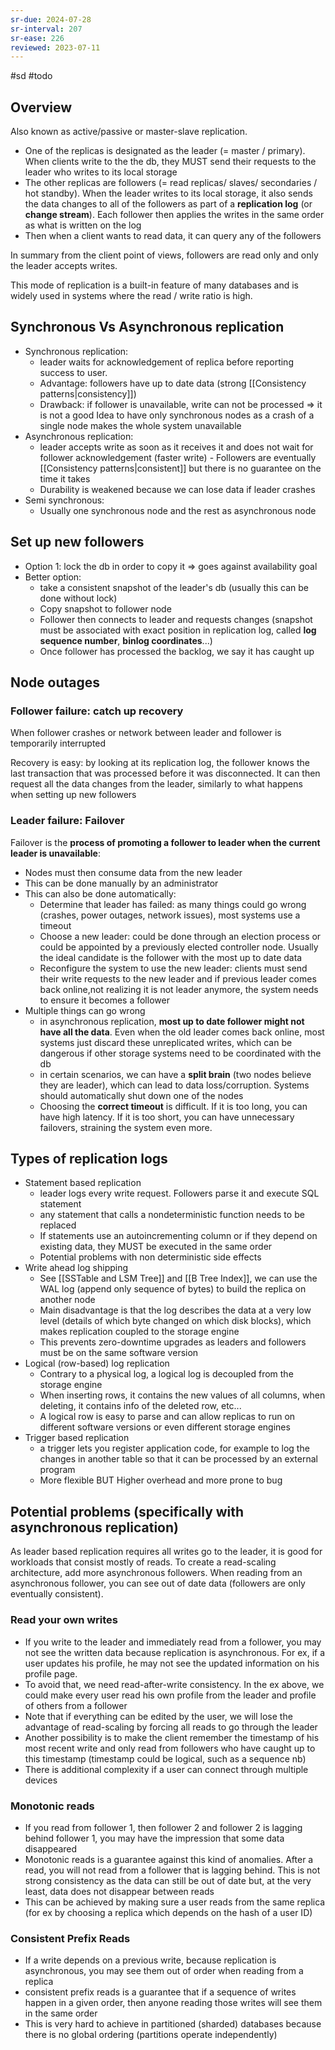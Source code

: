 ```yaml
---
sr-due: 2024-07-28
sr-interval: 207
sr-ease: 226
reviewed: 2023-07-11
---
```


#sd #todo

## Overview

Also known as active/passive or master-slave replication.

- One of the replicas is designated as the leader (= master / primary). When clients write to the the db, they MUST send their requests to the leader who writes to its local storage
- The other replicas are followers (= read replicas/ slaves/ secondaries / hot standby). When the leader writes to its local storage, it also sends the data changes to all of the followers as part of a **replication log** (or **change stream**). Each follower then applies the writes in the same order as what is written on the log
- Then when a client wants to read data, it can query any of the followers

In summary from the client point of views, followers are read only and only the leader accepts writes.

This mode of replication is a built-in feature of many databases and is widely used in systems where the read / write ratio is high.

## Synchronous Vs Asynchronous replication

- Synchronous replication:
  - leader waits for acknowledgement of replica before reporting success to user.
  - Advantage: followers have up to date data (strong [[Consistency patterns|consistency]])
  - Drawback: if follower is unavailable, write can not be processed => it is not a good Idea to have only synchronous nodes as a crash of a single node makes the whole system unavailable
- Asynchronous replication: 
    - leader accepts write as soon as it receives it and does not wait for follower acknowledgement (faster write) - Followers are eventually [[Consistency patterns|consistent]] but there is no guarantee on the time it takes
    - Durability is weakened because we can lose data if leader crashes
- Semi synchronous:
    - Usually one synchronous node and the rest as asynchronous node

## Set up new followers

- Option 1: lock the db in order to copy it => goes against availability goal
- Better option:
  - take a consistent snapshot of the leader's db (usually this can be done without lock)
  - Copy snapshot to follower node
  - Follower then connects to leader and requests changes (snapshot must be associated with exact position in replication log, called **log sequence number**, **binlog coordinates**...)
  - Once follower has processed the backlog, we say it has caught up

## Node outages

### Follower failure: catch up recovery

When follower crashes or network between leader and follower is temporarily interrupted

Recovery is easy: by looking at its replication log, the follower knows the last transaction that was processed before it was disconnected. It can then request all the data changes from the leader, similarly to what happens when setting up new followers

### Leader failure: Failover

Failover is the **process of promoting a follower to leader when the current leader is unavailable**:

- Nodes must then consume data from the new leader
- This can be done manually by an administrator
- This can also be done automatically:
  - Determine that leader has failed: as many things could go wrong (crashes, power outages, network issues), most systems use a timeout
  - Choose a new leader: could be done through an election process or could be appointed by a previously elected controller node. Usually the ideal candidate is the follower with the most up to date data
  - Reconfigure the system to use the new leader: clients must send their write requests to the new leader and if previous leader comes back online,not realizing it is not leader anymore, the system needs to ensure it becomes a follower
- Multiple things can go wrong
  - in asynchronous replication, **most up to date follower might not have all the data**. Even when the old leader comes back online, most systems just discard these unreplicated writes, which can be dangerous if other storage systems need to be coordinated with the db
  - in certain scenarios, we can have a **split brain** (two nodes believe they are leader), which can lead to data loss/corruption. Systems should automatically shut down one of the nodes
  - Choosing the **correct timeout** is difficult. If it is too long, you can have high latency. If it is too short, you can have unnecessary failovers, straining the system even more.

## Types of replication logs

- Statement based replication
  - leader logs every write request. Followers parse it and execute SQL statement
  - any statement that calls a nondeterministic function needs to be replaced
  - If statements use an autoincrementing column or if they depend on existing data, they MUST be executed in the same order
  - Potential problems with non deterministic side effects
- Write ahead log shipping
  - See [[SSTable and LSM Tree]] and [[B Tree Index]], we can use the WAL log (append only sequence of bytes) to build the replica on another node
  - Main disadvantage is that the log describes the data at a very low level (details of which byte changed on which disk blocks), which makes replication coupled to the storage engine
  - This prevents zero-downtime upgrades as leaders and followers must be on the same software version
- Logical (row-based) log replication
  - Contrary to a physical log, a logical log is decoupled from the storage engine
  - When inserting rows, it contains the new values of all columns, when deleting, it contains info of the deleted row, etc...
  - A logical row is easy to parse and can allow replicas to run on different software versions or even different storage engines
- Trigger based replication
  - a trigger lets you register application code, for example to log the changes in another table so that it can be processed by an external program
  - More flexible BUT Higher overhead and more prone to bug

## Potential problems (specifically with asynchronous replication)

As leader based replication requires all writes go to the leader, it is good for workloads that consist mostly of reads.
To create a read-scaling architecture, add more asynchronous followers.
When reading from an asynchronous follower, you can see out of date data (followers are only eventually consistent).

### Read your own writes

- If you write to the leader and immediately read from a follower, you may not see the written data because replication is asynchronous. For ex, if a user updates his profile, he may not see the updated information on his profile page.
- To avoid that, we need read-after-write consistency. In the ex above, we could make every user read his own profile from the leader and profile of others from a follower
- Note that if everything can be edited by the user, we will lose the advantage of read-scaling by forcing all reads to go through the leader
- Another possibility is to make the client remember the timestamp of his most recent write and only read from followers who have caught up to this timestamp (timestamp could be logical, such as a sequence nb)
- There is additional complexity if a user can connect through multiple devices

### Monotonic reads

- If you read from follower 1, then follower 2 and follower 2 is lagging behind follower 1, you may have the impression that some data disappeared
- Monotonic reads is a guarantee against this kind of anomalies. After a read, you will not read from a follower that is lagging behind. This is not strong consistency as the data can still be out of date but, at the very least, data does not disappear between reads
- This can be achieved by making sure a user reads from the same replica (for ex by choosing a replica which depends on the hash of a user ID)

### Consistent Prefix Reads

- If a write depends on a previous write, because replication is asynchronous, you may see them out of order when reading from a replica
- consistent prefix reads is a guarantee that if a sequence of writes happen in a given order, then anyone reading those writes will see them in the same order
- This is very hard to achieve in partitioned (sharded) databases because there is no global ordering (partitions operate independently)

